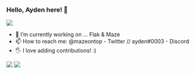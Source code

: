 ### Hello, Ayden here! 👋
<img src="https://camo.githubusercontent.com/95604fb0e202fbab149121b7c01d2705485917e3632433d10740f8235dd30fd4/68747470733a2f2f692e696d6775722e636f6d2f344d37495777502e676966">

 - 🔭 I’m currently working on ... Flak & Maze
 - 📫 How to reach me: @mazeontop - Twitter // ayden#0003 - Discord
 - 🖐 I love adding contributions! :) 
<img src="https://camo.githubusercontent.com/95604fb0e202fbab149121b7c01d2705485917e3632433d10740f8235dd30fd4/68747470733a2f2f692e696d6775722e636f6d2f344d37495777502e676966">
<img src="https://github-readme-stats.vercel.app/api?username=mazeontop&&show_icons=true&title_color=000000&icon_color=000000&text_color=000000&bg_color=FFFFFF">
